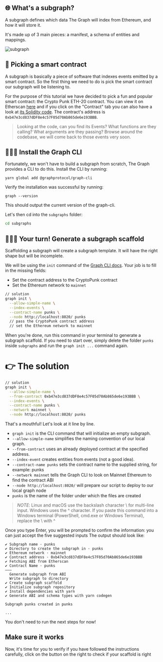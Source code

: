 ## 🌐 What's a subgraph?

A subgraph defines which data The Graph will index from Ethereum, and how it will store it.

It's made up of 3 main pieces: a manifest, a schema of entities and mappings.

![subgraph](https://user-images.githubusercontent.com/206753/136308677-cdd65453-5ef2-4ba3-a372-2aedf110199c.png)

## 🤝 Picking a smart contract

A subgraph is basically a piece of software that indexes events emitted by a smart contract. So the first thing we need to do is pick the smart contract our subgraph will be listening to.

For the purpose of this tutorial we have decided to pick a fun and popular smart contract: the Crypto Punk ETH-20 contract. You can view it on Etherscan [here](https://etherscan.io/address/0xb47e3cd837dDF8e4c57F05d70Ab865de6e193BBB) and if you click on the "Contract" tab you can also have a look at [its Solidity code](https://etherscan.io/address/0xb47e3cd837dDF8e4c57F05d70Ab865de6e193BBB). The contract's address is `0xb47e3cd837dDF8e4c57F05d70Ab865de6e193BBB`.

> Looking at the code, can you find its Events? What functions are they calling? What arguments are they passing? Browse around the codebase, we will come back to those events very soon.

## 🧑🏼‍💻 Install the Graph CLI 

Fortunately, we won't have to build a subgraph from scratch, The Graph provides a CLI to do this. Install the CLI by running:

```text
yarn global add @graphprotocol/graph-cli
```

Verify the installation was successful by running:

```text
graph --version
```

This should output the current version of the graph-cli.

Let's then cd into the `subgraphs` folder:

```sh
cd subgraphs
```

## 🧑🏼‍💻 Your turn! Generate a subgraph scaffold

Scaffolding a subgraph will create a subgraph template. It will have the right shape but will be incomplete.

We will be using the `init` command of the [Graph CLI docs](https://github.com/graphprotocol/graph-cli). Your job is to fill in the missing fields:
- Set the contract address to the CryptoPunk contract
- Set the Ethereum network to `mainnet`

```sh
// solution
graph init \
  --allow-simple-name \
  --index-events \
  --contract-name punks \
  --node http://localhost:8020/ punks
  // pass the CryptoPunk contract address
  // set the Ethereum network to mainnet
```

When you're done, run this command in your terminal to generate a subgraph scaffold.
If you need to start over, simply delete the folder `punks` inside `subgraphs` and run the `graph init ...` command again.

# 👉 The solution

```sh
// solution
graph init \
  --allow-simple-name \
  --from-contract 0xb47e3cd837dDF8e4c57F05d70Ab865de6e193BBB \
  --index-events \
  --contract-name punks \
  --network mainnet \
  --node http://localhost:8020/ punks
```

That's a mouthful! Let's look at it line by line.

- `graph init` is the CLI command that will initialize an empty subgraph.
- `--allow-simple-name` simplifies the naming convention of our local graph.
- `--from-contract` uses an already deployed contract at the specified address.
- `--index-event` creates entities from events (not a good idea).
- `--contract-name punks` sets the contract name to the supplied string, for example: punks
- `--network mainnet` tells the Graph CLI to look on Mainnet Ethereum to find the contract ABI
- `--node http://localhost:8020/` will prepare our script to deploy to our local graph node
- `punks` is the name of the folder under which the files are created

> _NOTE_: Linux and macOS use the backslash character \ for multi-line input. Windows uses the ^ character. If you paste this command into a Windows terminal (PowerShell, cmd.exe or Windows Terminal), replace the \ with ^

Once you type Enter, you will be prompted to confirm the information: you can just accept the five suggested inputs The output should look like:

```text
✔ Subgraph name · punks
✔ Directory to create the subgraph in · punks
✔ Ethereum network · mainnet
✔ Contract address · 0xb47e3cd837dDF8e4c57F05d70Ab865de6e193BBB
✔ Fetching ABI from Etherscan
✔ Contract Name · punks
———
  Generate subgraph from ABI
  Write subgraph to directory
✔ Create subgraph scaffold
✔ Initialize subgraph repository
✔ Install dependencies with yarn
✔ Generate ABI and schema types with yarn codegen

Subgraph punks created in punks

...
```

You don't need to run the next steps for now!

## Make sure it works

Now, it's time for you to verify if you have followed the instructions carefully, click on the button on the right to check if your scaffold is right
